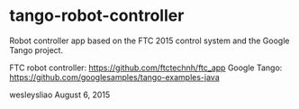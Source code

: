 # tango-robot-controller

Robot controller app based on the FTC 2015 control system and the Google Tango project.

FTC robot controller: https://github.com/ftctechnh/ftc_app
Google Tango: https://github.com/googlesamples/tango-examples-java

wesleysliao
August 6, 2015

